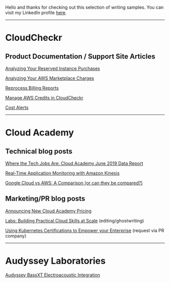 Hello and thanks for checking out this selection of writing samples.
You can visit my LinkedIn profile [here](https://www.linkedin.com/in/jnemer/).

***

# CloudCheckr

## Product Documentation / Support Site Articles

[Analyzing Your Reserved Instance Purchases](https://success.cloudcheckr.com/article/omv4hfg70h-analyzing-your-reserved-instance-purchases)

[Analyzing Your AWS Marketplace Charges](https://success.cloudcheckr.com/article/gawyldihis-analyzing-your-aws-marketplace-charges)

[Reprocess Billing Reports](https://success.cloudcheckr.com/article/lxt5kr90yj-reload-detailed-billing-reports)

[Manage AWS Credits in CloudCheckr](https://success.cloudcheckr.com/article/yra19r5oro-aws-credits-new)

[Cost Alerts](https://success.cloudcheckr.com/article/5iwvhy09gb-cost-alerts)

***

# Cloud Academy

## Technical blog posts

[Where the Tech Jobs Are: Cloud Academy June 2019 Data Report](https://drive.google.com/file/d/1hflwKV-1yZVnz_BPHFFl6HSOdIYVTtXO/view?usp=sharing)

[Real-Time Application Monitoring with Amazon Kinesis](https://cloudacademy.com/blog/real-time-application-monitoring-with-amazon-kinesis/)

[Google Cloud vs AWS: A Comparison (or can they be compared?)](https://cloudacademy.com/blog/google-cloud-vs-aws-a-comparison/)

## Marketing/PR blog posts

[Announcing New Cloud Academy Pricing](https://cloudacademy.com/blog/announcing-new-cloud-academy-pricing/)

[Labs: Building Practical Cloud Skills at Scale](https://cloudacademy.com/blog/labs-building-practical-cloud-skills-at-scale/) (editing/ghostwriting)

[Using Kubernetes Certifications to Empower your Enterprise](https://www.toolbox.com/tech/enterprise-software/guest-article/using-kubernetes-certifications-to-empower-your-enterprise/) (request via PR company)

***

# Audyssey Laboratories

[Audyssey BassXT Electroacoustic Integration](https://drive.google.com/open?id=1FbcDneHF2AF7E1wMSKmYBHsC0K3gaEWo)
